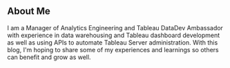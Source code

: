 
## About Me

I am a Manager of Analytics Engineering and Tableau DataDev Ambassador with experience in data warehousing and Tableau dashboard development as well as using APIs to automate Tableau Server administration. With this blog, I'm hoping to share some of my experiences and learnings so others can benefit and grow as well.